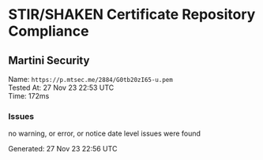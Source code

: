 # STIR/SHAKEN Certificate Repository Compliance

## Martini Security

Name: `https://p.mtsec.me/2884/G0tb20zI65-u.pem`\
Tested At: 27 Nov 23 22:53 UTC\
Time: 172ms

### Issues

no warning, or error, or notice date level issues were found

Generated: 27 Nov 23 22:56 UTC